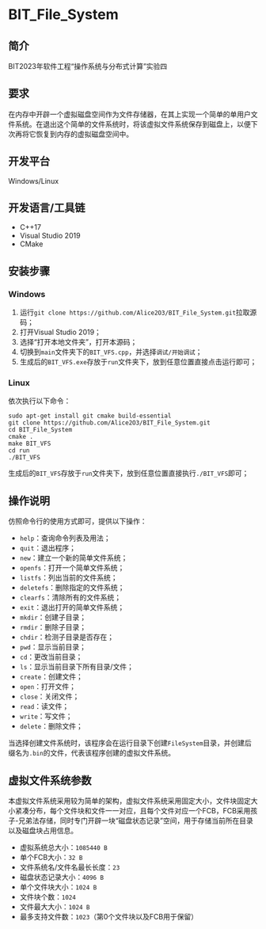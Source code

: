# BIT_File_System

## 简介

BIT2023年软件工程“操作系统与分布式计算”实验四

## 要求

在内存中开辟一个虚拟磁盘空间作为文件存储器，在其上实现一个简单的单用户文件系统。在退出这个简单的文件系统时，将该虚拟文件系统保存到磁盘上，以便下次再将它恢复到内存的虚拟磁盘空间中。

## 开发平台

Windows/Linux

## 开发语言/工具链

- C++17
- Visual Studio 2019
- CMake

## 安装步骤

### Windows

1. 运行`git clone https://github.com/Alice2O3/BIT_File_System.git`拉取源码；
2. 打开Visual Studio 2019；
3. 选择“打开本地文件夹”，打开本源码；
4. 切换到`main`文件夹下的`BIT_VFS.cpp`，并选择`调试/开始调试`；
5. 生成后的`BIT_VFS.exe`存放于`run`文件夹下，放到任意位置直接点击运行即可；

### Linux

依次执行以下命令：

```
sudo apt-get install git cmake build-essential
git clone https://github.com/Alice2O3/BIT_File_System.git
cd BIT_File_System
cmake .
make BIT_VFS
cd run
./BIT_VFS
```

生成后的`BIT_VFS`存放于`run`文件夹下，放到任意位置直接执行`./BIT_VFS`即可；

## 操作说明

仿照命令行的使用方式即可，提供以下操作：

- `help`：查询命令列表及用法；
- `quit`：退出程序；
- `new`：建立一个新的简单文件系统；
- `openfs`：打开一个简单文件系统；
- `listfs`：列出当前的文件系统；
- `deletefs`：删除指定的文件系统；
- `clearfs`：清除所有的文件系统；
- `exit`：退出打开的简单文件系统；
- `mkdir`：创建子目录；
- `rmdir`：删除子目录；
- `chdir`：检测子目录是否存在；
- `pwd`：显示当前目录；
- `cd`：更改当前目录；
- `ls`：显示当前目录下所有目录/文件；
- `create`：创建文件；
- `open`：打开文件；
- `close`：关闭文件；
- `read`：读文件；
- `write`：写文件；
- `delete`：删除文件；

当选择创建文件系统时，该程序会在运行目录下创建`FileSystem`目录，并创建后缀名为`.bin`的文件，代表该程序创建的虚拟文件系统。

## 虚拟文件系统参数

本虚拟文件系统采用较为简单的架构，虚拟文件系统采用固定大小，文件块固定大小紧凑分布，每个文件块和文件一一对应，且每个文件对应一个FCB，FCB采用孩子-兄弟法存储，同时专门开辟一块“磁盘状态记录”空间，用于存储当前所在目录以及磁盘块占用信息。

- 虚拟系统总大小：`1085440 B`
- 单个FCB大小：`32 B`
- 文件系统名/文件名最长长度：`23`
- 磁盘状态记录大小：`4096 B`
- 单个文件块大小：`1024 B`
- 文件块个数：`1024`
- 文件最大大小：`1024 B`
- 最多支持文件数：`1023`（第0个文件块以及FCB用于保留）